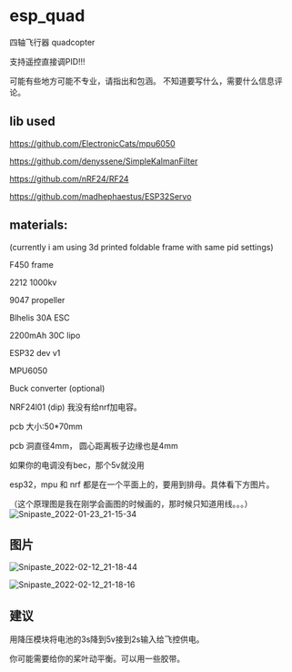 # esp_quad


四轴飞行器
quadcopter

支持遥控直接调PID!!!

可能有些地方可能不专业，请指出和包涵。
不知道要写什么，需要什么信息评论。

## lib used

https://github.com/ElectronicCats/mpu6050

https://github.com/denyssene/SimpleKalmanFilter

https://github.com/nRF24/RF24

https://github.com/madhephaestus/ESP32Servo

## materials: 

(currently i am using 3d printed foldable frame with same pid settings)

F450 frame

2212 1000kv

9047 propeller

Blhelis 30A ESC

2200mAh 30C lipo

ESP32 dev v1

MPU6050

Buck converter (optional)

NRF24l01 (dip)
我没有给nrf加电容。

pcb 大小:50*70mm

pcb 洞直径4mm， 圆心距离板子边缘也是4mm

如果你的电调没有bec，那个5v就没用

esp32，mpu 和 nrf 都是在一个平面上的，要用到排母。具体看下方图片。

（这个原理图是我在刚学会画图的时候画的，那时候只知道用线。。。）
![Snipaste_2022-01-23_21-15-34](https://user-images.githubusercontent.com/93729382/150698246-78d3da66-8087-4fe0-b6a5-2e3735c33d64.png)


## 图片
![Snipaste_2022-02-12_21-18-44](https://user-images.githubusercontent.com/93729382/153728822-b4021f53-91a1-41fd-ba63-0a54a1d2fdcd.png)

![Snipaste_2022-02-12_21-18-16](https://user-images.githubusercontent.com/93729382/153728832-dda35325-d8dc-4069-884d-cacaf6c28adc.png)



## 建议
用降压模块将电池的3s降到5v接到2s输入给飞控供电。

你可能需要给你的桨叶动平衡。可以用一些胶带。









